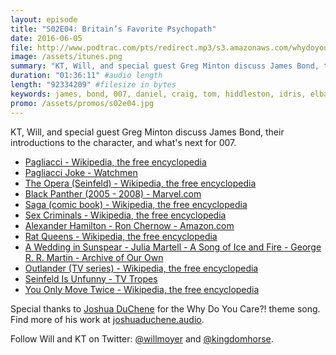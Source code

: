 ```yaml
---
layout: episode
title: "S02E04: Britain’s Favorite Psychopath"
date: 2016-06-05
file: http://www.podtrac.com/pts/redirect.mp3/s3.amazonaws.com/whydoyoucare.fm/Why+Do+You+Care+-+S02E04.mp3
image: /assets/itunes.png
summary: "KT, Will, and special guest Greg Minton discuss James Bond, their introductions to the character, and what's next for 007."
duration: "01:36:11" #audio length
length: "92334209" #filesize in bytes
keywords: james, bond, 007, daniel, craig, tom, hiddleston, idris, elba, emilia, clarke, tom, hardy, sean, connery
promo: /assets/promos/s02e04.jpg
---
```


KT, Will, and special guest Greg Minton discuss James Bond, their introductions to the character, and what's next for 007. 

<ul>
  <li><a href="https://en.wikipedia.org/wiki/Pagliacci">Pagliacci - Wikipedia, the free encyclopedia</a></li>
  <li><a href="http://f.cl.ly/items/3N183w3M1A1v463w1w2z/">Pagliacci Joke - Watchmen</a></li>
  <li><a href="https://en.wikipedia.org/wiki/The_Opera_(Seinfeld)">The Opera (Seinfeld) - Wikipedia, the free encyclopedia</a></li>
  <li><a href="http://marvel.com/comics/series/784/black_panther_2005_-_2008">Black Panther (2005 - 2008) - Marvel.com</a></li>
  <li><a href="https://en.wikipedia.org/wiki/Saga_(comic_book)">Saga (comic book) - Wikipedia, the free encyclopedia</a></li>
  <li><a href="view-source:https://en.wikipedia.org/wiki/Sex_Criminals">Sex Criminals - Wikipedia, the free encyclopedia</a></li>
  <li><a href="http://www.amazon.com/Alexander-Hamilton-Ron-Chernow/dp/0143034758?ie=UTF8&*Version*=1&*entries*=0">Alexander Hamilton - Ron Chernow - Amazon.com</a></li>
  <li><a href="https://en.wikipedia.org/wiki/Rat_Queens">Rat Queens - Wikipedia, the free encyclopedia</a></li>
  <li><a href="http://archiveofourown.org/works/4903933?view_full_work=true">A Wedding in Sunspear - Julia Martell - A Song of Ice and Fire - George R. R. Martin - Archive of Our Own</a></li>
  <li><a href="https://en.wikipedia.org/wiki/Outlander_(TV_series)">Outlander (TV series) - Wikipedia, the free encyclopedia</a></li>
  <li><a href="http://tvtropes.org/pmwiki/pmwiki.php/Main/SeinfeldIsUnfunny">Seinfeld Is Unfunny - TV Tropes</a></li>
  <li><a href="https://en.wikipedia.org/wiki/You_Only_Move_Twice">You Only Move Twice - Wikipedia, the free encyclopedia</a></li>
</ul>


Special thanks to [Joshua DuChene](http://joshuaduchene.audio) for the Why Do You Care?! theme song. Find more of his work at [joshuaduchene.audio](http://joshuaduchene.audio).

Follow Will and KT on Twitter: [@willmoyer](https://twitter.com/willmoyer) and [@kingdomhorse](https://twitter.com/kingdomhorse).